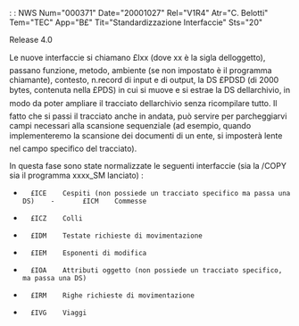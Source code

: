  :  : NWS Num="000371" Date="20001027" Rel="V1R4" Atr="C. Belotti" Tem="TEC" App="B£" Tit="Standardizzazione Interfaccie" Sts="20"

Release 4.0

Le nuove interfaccie si chiamano £Ixx (dove xx è la sigla delloggetto), passano funzione, metodo,
ambiente (se non impostato è il programma chiamante), contesto, n.record di input e di output, la DS £PDSD (di 2000 bytes, contenuta nella £PDS) in cui si muove e si estrae la DS dellarchivio, in
modo da poter ampliare il tracciato dellarchivio senza ricompilare tutto. Il fatto che si passi il
tracciato anche in andata, può servire per parcheggiarvi campi necessari alla scansione sequenziale
(ad esempio, quando implementeremo la scansione dei documenti di un ente, si imposterà lente nel campo specifico del tracciato).

In questa fase sono state normalizzate le seguenti interfaccie (sia la /COPY sia il programma xxxx_SM lanciato) : 
   -       £ICE    Cespiti (non possiede un tracciato specifico ma passa una DS)    -       £ICM    Commesse
   -       £ICZ    Colli
   -       £IDM    Testate richieste di movimentazione
   -       £IEM    Esponenti di modifica
   -       £IOA    Attributi oggetto (non possiede un tracciato specifico, ma passa una DS)
   -       £IRM    Righe richieste di movimentazione
   -       £IVG    Viaggi



